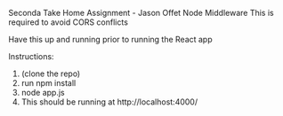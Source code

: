 Seconda Take Home Assignment - Jason Offet
Node Middleware
This is required to avoid CORS conflicts

Have this up and running prior to running the React app

Instructions:

1. (clone the repo)
2. run npm install
3. node app.js
4. This should be running at http://localhost:4000/
